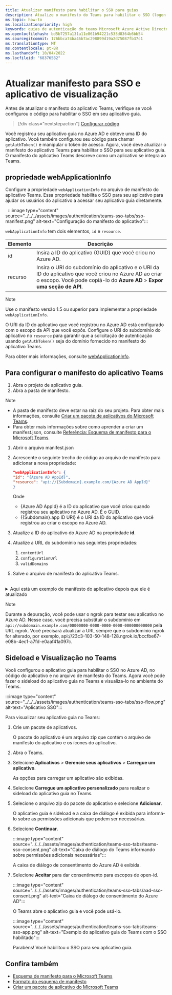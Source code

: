 ```yaml
---
title: Atualizar manifesto para habilitar o SSO para guias
description: Atualize o manifesto do Teams para habilitar o SSO (logon único) para guias e fazer sideload dele no cliente do Teams para testar a autenticação de SSO.
ms.topic: how-to
ms.localizationpriority: high
keywords: guias de autenticação do teams Microsoft Azure Active Directory (Azure AD) API do Graph
ms.openlocfilehash: bd5b7257a131a11e861b94221c533d8364b6bb54
ms.sourcegitcommit: 176bbca74ba46b7ac298899d19a2d75087fb37c1
ms.translationtype: MT
ms.contentlocale: pt-BR
ms.lasthandoff: 10/04/2022
ms.locfileid: "68376582"
---
```

# <a name="update-manifest-for-sso-and-preview-app"></a>Atualizar manifesto para SSO e aplicativo de visualização

Antes de atualizar o manifesto do aplicativo Teams, verifique se você configurou o código para habilitar o SSO em seu aplicativo guia.

> [!div class="nextstepaction"]
> [Configurar código](tab-sso-code.md)

Você registrou seu aplicativo guia no Azure AD e obteve uma ID do aplicativo. Você também configurou seu código para chamar `getAuthToken()` e manipular o token de acesso. Agora, você deve atualizar o manifesto do aplicativo Teams para habilitar o SSO para seu aplicativo guia. O manifesto do aplicativo Teams descreve como um aplicativo se integra ao Teams.

## <a name="webapplicationinfo-property"></a>propriedade webApplicationInfo

Configure a propriedade `webApplicationInfo` no arquivo de manifesto do aplicativo Teams. Essa propriedade habilita o SSO para seu aplicativo para ajudar os usuários do aplicativo a acessar seu aplicativo guia diretamente.

&nbsp;&nbsp;:::image type="content" source="../../../assets/images/authentication/teams-sso-tabs/sso-manifest.png" alt-text="Configuração do manifesto do aplicativo":::

`webApplicationInfo` tem dois elementos, `id` e `resource`.

| Elemento | Descrição |
| --- | --- |
| id | Insira a ID do aplicativo (GUID) que você criou no Azure AD. |
| recurso | Insira o URI do subdomínio do aplicativo e o URI da ID do aplicativo que você criou no Azure AD ao criar o escopo. Você pode copiá-lo do **Azure AD** > **Expor uma seção de API**. |

> [!NOTE]
> Use o manifesto versão 1.5 ou superior para implementar a propriedade `webApplicationInfo`.

O URI da ID do aplicativo que você registrou no Azure AD está configurado com o escopo da API que você expôs. Configure o URI do subdomínio do aplicativo no `resource` para garantir que a solicitação de autenticação usando `getAuthToken()` seja do domínio fornecido no manifesto do aplicativo Teams.

Para obter mais informações, consulte [webApplicationInfo](../../../resources/schema/manifest-schema.md#webapplicationinfo).

## <a name="to-configure-teams-app-manifest"></a>Para configurar o manifesto do aplicativo Teams

1. Abra o projeto de aplicativo guia.
2. Abra a pasta de manifesto.

  > [!NOTE]
  >
  > - A pasta de manifesto deve estar na raiz do seu projeto. Para obter mais informações, consulte [Criar um pacote de aplicativos do Microsoft Teams](../../../concepts/build-and-test/apps-package.md).
  > - Para obter mais informações sobre como aprender a criar um manifest.json, consulte [Referência: Esquema de manifesto para o Microsoft Teams](../../../resources/schema/manifest-schema.md).

1. Abrir o arquivo manifest.json
1. Acrescente o seguinte trecho de código ao arquivo de manifesto para adicionar a nova propriedade:

    ```json
    "webApplicationInfo": {
    "id": "{Azure AD AppId}",
    "resource": "api://{Subdomain}.example.com/{Azure AD AppId}"
    }
    ```

    Onde
    - {Azure AD AppId} é a ID do aplicativo que você criou quando registrou seu aplicativo no Azure AD. É o GUID.
    - {{Subdomain}.app ID URI} é o URI da ID do aplicativo que você registrou ao criar o escopo no Azure AD.

4. Atualize a ID do aplicativo do Azure AD na propriedade **id**.
5. Atualize a URL do subdomínio nas seguintes propriedades:
   1. `contentUrl`
   2. `configurationUrl`
   3. `validDomains`
6. Salve o arquivo de manifesto do aplicativo Teams.

<br>
<details>
<summary>Aqui está um exemplo de manifesto do aplicativo depois que ele é atualizado</summary>

```json
{
  "$schema": "https://developer.microsoft.com/json-schemas/teams/v1.11/MicrosoftTeams.schema.json",
  "manifestVersion": "1.11",
  "version": "1.0.0",
  "id": "bccfbe67-e08b-4ec1-a7fd-e0aaf41a097c",
  "developer": {
    "name": "Microsoft",
    "websiteUrl": "https://www.microsoft.com",
    "privacyUrl": "https://www.microsoft.com/privacy",
    "termsOfUseUrl": "https://www.microsoft.com/termsofuse"
  },
  "name": {
    "short": "Teams Auth SSO",
    "full": "Teams Auth SSO"
  },
  "description": {
    "short": "Teams Auth SSO app",
    "full": "The Teams Auth SSO app"
  },
  "icons": {
    "outline": "outline.png",
    "color": "color.png"
  },
  "accentColor": "#60A18E",
  "staticTabs": [
    {
      "entityId": "auth",
      "name": "Auth",
      "contentUrl": "https://contoso.com/Home/Index",
      "scopes": [ "personal" ]
    }
  ],
  "configurableTabs": [
    {
      "configurationUrl": "https://contoso.com/Home/Configure",
      "canUpdateConfiguration": true,
      "scopes": [
        "team"
      ]
    }
  ],
  "permissions": [ "identity", "messageTeamMembers" ],
  "validDomains": [
    "contoso.com"
  ],
  "webApplicationInfo": {
    "id": "bccfbe67-e08b-4ec1-a7fd-e0aaf41a097c",
    "resource": "api://contoso.com/bccfbe67-e08b-4ec1-a7fd-e0aaf41a097c"
  }
}
```

</details>

> [!NOTE]
> Durante a depuração, você pode usar o ngrok para testar seu aplicativo no Azure AD. Nesse caso, você precisa substituir o subdomínio em `api://subdomain.example.com/00000000-0000-0000-0000-000000000000` pela URL ngrok. Você precisará atualizar a URL sempre que o subdomínio ngrok for alterado, por exemplo, api://23c3-103-50-148-128.ngrok.io/bccfbe67-e08b-4ec1-a7fd-e0aaf41a097c.

## <a name="sideload-and-preview-in-teams"></a>Sideload e Visualização no Teams

Você configurou o aplicativo guia para habilitar o SSO no Azure AD, no código do aplicativo e no arquivo de manifesto do Teams. Agora você pode fazer o sideload do aplicativo guia no Teams e visualiza-lo no ambiente do Teams.

:::image type="content" source="../../../assets/images/authentication/teams-sso-tabs/sso-flow.png" alt-text="Aplicativo SSO":::

Para visualizar seu aplicativo guia no Teams:

1. Crie um pacote de aplicativos.

   O pacote do aplicativo é um arquivo zip que contém o arquivo de manifesto do aplicativo e os ícones do aplicativo.

1. Abra o Teams.

1. Selecione **Aplicativos** > **Gerencie seus aplicativos** > **Carregue um aplicativo**.

    As opções para carregar um aplicativo são exibidas.

1. Selecione **Carregue um aplicativo personalizado** para realizar o sideload do aplicativo guia no Teams.

1. Selecione o arquivo zip do pacote do aplicativo e selecione **Adicionar**.

    O aplicativo guia é sideload e a caixa de diálogo é exibida para informá-lo sobre as permissões adicionais que podem ser necessárias.

1. Selecione **Continuar**.

    :::image type="content" source="../../../assets/images/authentication/teams-sso-tabs/teams-sso-consent.png" alt-text="Caixa de diálogo do Teams informando sobre permissões adicionais necessárias":::

    A caixa de diálogo de consentimento do Azure AD é exibida.

1. Selecione **Aceitar** para dar consentimento para escopos de open-id.

    :::image type="content" source="../../../assets/images/authentication/teams-sso-tabs/aad-sso-consent.png" alt-text="Caixa de diálogo de consentimento do Azure AD":::

    O Teams abre o aplicativo guia e você pode usá-lo.

    :::image type="content" source="../../../assets/images/authentication/teams-sso-tabs/teams-sso-app.png" alt-text="Exemplo do aplicativo guia do Teams com o SSO habilitado":::

    Parabéns! Você habilitou o SSO para seu aplicativo guia.

## <a name="see-also"></a>Confira também

- [Esquema de manifesto para o Microsoft Teams](../../../resources/schema/manifest-schema.md)
- [Formato do esquema de manifesto](https://developer.microsoft.com/json-schemas/teams/v1.12/MicrosoftTeams.schema.json)
- [Criar um pacote de aplicativo do Microsoft Teams](../../../concepts/build-and-test/apps-package.md)
